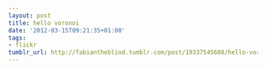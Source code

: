 ```yaml
---
layout: post
title: hello voronoi
date: '2012-03-15T09:21:35+01:00'
tags:
- flickr
tumblr_url: http://fabiantheblind.tumblr.com/post/19337545688/hello-voronoi
---
```

